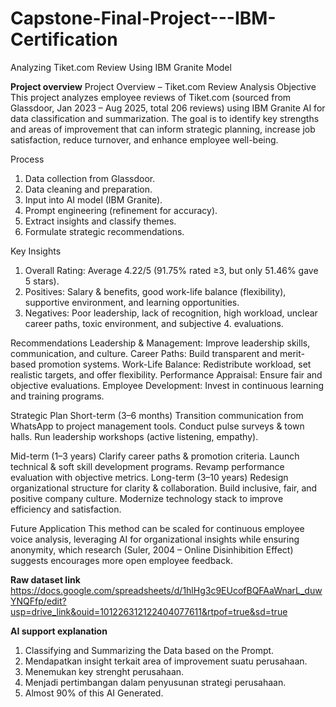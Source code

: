 # Capstone-Final-Project---IBM-Certification

Analyzing Tiket.com Review Using IBM Granite Model

**Project overview**
Project Overview – Tiket.com Review Analysis
Objective
This project analyzes employee reviews of Tiket.com (sourced from Glassdoor, Jan 2023 – Aug 2025, total 206 reviews) using IBM Granite AI for data classification and summarization. The goal is to identify key strengths and areas of improvement that can inform strategic planning, increase job satisfaction, reduce turnover, and enhance employee well-being.

Process
1. Data collection from Glassdoor.
2. Data cleaning and preparation.
3. Input into AI model (IBM Granite).
4. Prompt engineering (refinement for accuracy).
5. Extract insights and classify themes.
6. Formulate strategic recommendations.

Key Insights
1. Overall Rating: Average 4.22/5 (91.75% rated ≥3, but only 51.46% gave 5 stars).
2. Positives: Salary & benefits, good work-life balance (flexibility), supportive environment, and learning opportunities.
3. Negatives: Poor leadership, lack of recognition, high workload, unclear career paths, toxic environment, and subjective 4. evaluations.

Recommendations
Leadership & Management: Improve leadership skills, communication, and culture.
Career Paths: Build transparent and merit-based promotion systems.
Work-Life Balance: Redistribute workload, set realistic targets, and offer flexibility.
Performance Appraisal: Ensure fair and objective evaluations.
Employee Development: Invest in continuous learning and training programs.

Strategic Plan
Short-term (3–6 months)
Transition communication from WhatsApp to project management tools.
Conduct pulse surveys & town halls.
Run leadership workshops (active listening, empathy).

Mid-term (1–3 years)
Clarify career paths & promotion criteria.
Launch technical & soft skill development programs.
Revamp performance evaluation with objective metrics.
Long-term (3–10 years)
Redesign organizational structure for clarity & collaboration.
Build inclusive, fair, and positive company culture.
Modernize technology stack to improve efficiency and satisfaction.

Future Application
This method can be scaled for continuous employee voice analysis, leveraging AI for organizational insights while ensuring anonymity, which research (Suler, 2004 – Online Disinhibition Effect) suggests encourages more open employee feedback.

**Raw dataset link**
https://docs.google.com/spreadsheets/d/1hlHg3c9EUcofBQFAaWnarL_duwYNQFfp/edit?usp=drive_link&ouid=101226312122404077611&rtpof=true&sd=true

**AI support explanation**
1. Classifying and Summarizing the Data based on the Prompt.
2. Mendapatkan insight terkait area of improvement suatu perusahaan.
3. Menemukan key strenght perusahaan.
4. Menjadi pertimbangan dalam penyusunan strategi perusahaan.
5. Almost 90% of this AI Generated.
